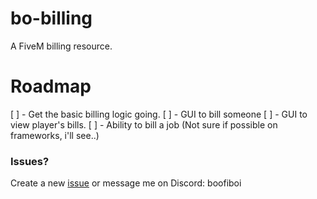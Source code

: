 # **bo-billing**
A FiveM billing resource.

# Roadmap

[ ] - Get the basic billing logic going.
[ ] - GUI to bill someone
[ ] - GUI to view player's bills.
[ ] - Ability to bill a job (Not sure if possible on frameworks, i'll see..)



### Issues?

Create a new [issue](https://github.com/boofiboi/FiveM-Discord-Presence/issues/new) or message me on Discord: boofiboi
